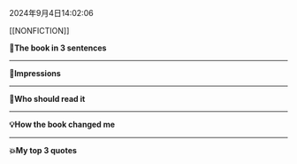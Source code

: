 2024年9月4日14:02:06

[[NONFICTION]]


**🎨The book in 3 sentences**

---
**📝Impressions**

---
**🥚Who should read it**

---
**💡How the book changed me**

---
**💥My top 3 quotes**

